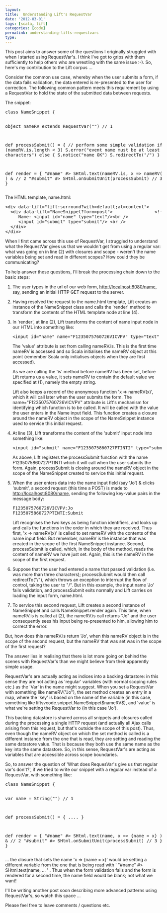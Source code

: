 ```yaml
---
layout: 
title:  Understanding Lift's RequestVar
date: '2012-03-01'
tags: [scala, lift]
categories: [code]
permalink: understanding-lifts-requestvars
type: 
---
```


<p>This post aims to answer some of the questions I originally struggled with when I started using RequestVar's. I think I've got to grips with them sufficiently to help others who are wrestling with the same issue :-). So, here's my contribution to the Lift corpus ...</p>
<p>Consider the common use case, whereby when the user submits a form,  if the data fails validation, the data entered is re-presented to the user for correction.  The following common pattern meets this requirement by using a RequestVar to hold the state of the submitted data between requests.</p>
<p>The snippet:</p>
<div class="CodeRay">
  <div class="code"><pre>class NameSnippet {

  object nameRV extends RequestVar(&quot;&quot;)                // 1

  def processSubmit() = {
    // perform some simple validation
    if (nameRV.is.length &lt; 3) 
      S.error(&quot;event name must be at least 3 characters&quot;)
    else {
      S.notice(&quot;name OK&quot;)
      S.redirectTo(&quot;/&quot;)
    }
  }

  def render = {
    &quot;#name&quot; #&gt; SHtml.text(nameRV.is, x =&gt; nameRV(x) ) &amp; // 2
    &quot;#submit&quot; #&gt; SHtml.onSubmitUnit(processSubmit)      // 3
  }
}</pre></div>
</div>

<p>The HTML template, name.html:</p>
<div class="CodeRay">
  <div class="code"><pre>&lt;div data-lift=&quot;lift:surround?with=default;at=content&quot;&gt;
  &lt;div data-lift=&quot;NameSnippet?form=post&quot;&gt;                &lt;!-- 4 --&gt;
     Name: &lt;input id=&quot;name&quot; type=&quot;text&quot;/&gt;&lt;br /&gt;
     &lt;input id=&quot;submit&quot; type=&quot;submit&quot;/&gt; &lt;br /&gt;
  &lt;/div&gt;
&lt;/div&gt;</pre></div>
</div>

<p>When I first came across this use of RequestVar, I struggled to understand what the RequestVar gives us  that we wouldn't get from using a regular var: what was going on in  line (2) with closures and scope  - weren't the name variables being set and read in different scopes? How could they be communicating?</p>
<p>To help answer these questions, I'll break the processing chain down to the basic steps:</p>
<ol>
<li>
<p>The user types in the url of our web form, <a href="http://localhost:8080/name">http://localhost:8080/name</a>, say, sending an initial HTTP GET request to  the server.</p>
</li>
<li>
<p>Having resolved the request to the name.html template, Lift creates an instance of the NameSnippet class and calls the 'render' method to transform the contents of the HTML template node at line (4).</p>
</li>
<li>
<p>In 'render', at line (2), Lift transforms the content of name input node in our HTML into something like:</p>
<div class="CodeRay">
  <div class="code"><pre>&lt;input id=&quot;name&quot; name=&quot;F1235075760726VICVPV&quot; type=&quot;text&quot; value=&quot;&quot;/&gt;</pre></div>
</div>

<p>The 'value' attribute is set from calling nameRV.is. This is the first time nameRV is accessed and so Scala initialises the nameRV object at this point (remember Scala only initialises objects when they are first accessed).</p>
<p>As we are calling the 'is' method before nameRV has been set, before Lift returns us a value,  it sets nameRV to contain the default value we specified at (1), namely the empty string.</p>
<p>Lift also keeps a record of the  anonymous function 'x =&gt; nameRV(x)', which it will call  later when the user submits the form. The name="F1235075760726VICVPV" attribute is Lift's mechanism for identifying which function is to be called. It will be called with the value the user enters in the Name input field. This function creates a closure around the nameRV object in the scope of the NameSnippet instance used to service this initial request.</p>
</li>
<li>
<p>At line (3), Lift transforms the content of the 'submit' input node into something like:</p>
<div class="code">
<div class="CodeRay">
  <div class="code"><pre>&lt;input id=&quot;submit&quot; name=&quot;F1235075860727PTINTI&quot; type=&quot;submit&quot; /&gt;</pre></div>
</div>

</div>
<p>As above, Lift registers the processSubmit function  with the name F1235075860727PTINTI which it will call when the user submits the form. Again, processSubmit is closing around the nameRV object in the scope of the NameSnippet created to service this initial request.</p>
</li>
<li>
<p>When the user enters data into the name input field (say 'Jo') &amp; clicks 'submit',  a second request (this time a POST) is made to <a href="http://localhost:8080/name">http://localhost:8080/name</a>, sending  the following key-value pairs in the message body:</p>
<div class="CodeRay">
  <div class="code"><pre>F1235075760726VICVPV:Jo 
F1235075860727PTINTI:Submit</pre></div>
</div>

<p>Lift recognises the two keys as being function identifiers, and looks up and calls the functions in the order in which they are received. Thus first, 'x =&gt; nameRV(x)' is called to set nameRV with the contents of the name input field. But remember, nameRV is the instance that was created in the scope of the first NameSnippet instance. Second, processSubmit is called, which, in the body of the method, reads the content of nameRV we have just set. Again, this is the nameRV in the scope of the first request.</p>
</li>
<li>
<p>Suppose that the user had entered a name that passed validation (i.e. was more than three characters); processSubmit would then call redirectTo("/"), which throws an exception to interrupt the flow of control,  taking the user to "/". But in this example, the input name 'Jo' fails validation, and processSubmit exits normally and Lift carries on loading the input form, name.html.</p>
</li>
<li>
<p>To service this second request, Lift creates a second instance of NameSnippet and calls NameSnippet.render again. This time, when nameRV.is is called at (2), the nameRV.is call returns "Jo" and the user consequently sees his input being re-presented to him, allowing him to correct the error.</p>
</li>
</ol>
<p>But, how does this nameRV.is return 'Jo', when this nameRV object is in the scope of the  second request, but the nameRV that was set was in the scope of the first request?</p>
<p>The answer lies in realising that there is lot more going on behind the scenes with RequestVar's than we might believe from their apparently simple usage.</p>
<p>RequestVar's are actually acting as indices into a backing datastore: in this sense they are not acting as 'regular' variables (with normal scoping rules etc.) as the 'Var' in the name might suggest. When you set a RequestVar with something like nameRV("Jo"), the set method creates an entry in a  map, where the 'key' is based on the name of the variable (in this case, something like  liftsvcode.snippet.NameSnippet$nameRV$), and 'value' is what we're setting the RequestVar to (in this case 'Jo').</p>
<p>This backing datastore is shared across all snippets and closures called during the processing a single HTTP request (and actually all Ajax calls arising from this request, but that's outside the scope of this post). Thus, even though the nameRV object on which the  set method is called is a different  instance from the one that is read, they are setting and reading the same datastore value. That is because&nbsp;they both use the  same name as the key into the same datastore. So, in this sense, RequestVar's are acting as variables that are accessible across scope boundaries.</p>
<p>So, to answer the question of 'What does RequesVar's give us that regular var's don't?', if we tried to write our snippet with a regular var instead of a RequestVar, with something like:</p>
<div class="CodeRay">
  <div class="code"><pre>class NameSnippet {

  var name = String(&quot;&quot;)                               // 1

  def processSubmit() = { .... }

  def render = {
    &quot;#name&quot; #&gt; SHtml.text(name, x =&gt; {name = x} ) &amp; // 2
    &quot;#submit&quot; #&gt; SHtml.onSubmitUnit(processSubmit)  // 3
  }
}</pre></div>
</div>

<p>... the closure that sets the name 'x =&gt; {name = x}' would be setting a different variable from the one that is being read with ' "#name" #&gt; SHtml.text(name, ... ' . Thus when the form validation fails and the form is rendered for a second time, the name field would be blank; not what we want!</p>
<p>I'll be writing another post soon describing more advanced patterns using RequestVar's, so watch this space ...</p>
<p>Please feel free to leave comments / questions etc.</p>
<p>&nbsp;</p>
  
